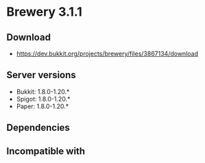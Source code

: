 # Brewery 3.1.1

## Download
- https://dev.bukkit.org/projects/brewery/files/3867134/download

## Server versions
- Bukkit: 1.8.0-1.20.*
- Spigot: 1.8.0-1.20.*
- Paper: 1.8.0-1.20.*

## Dependencies

## Incompatible with